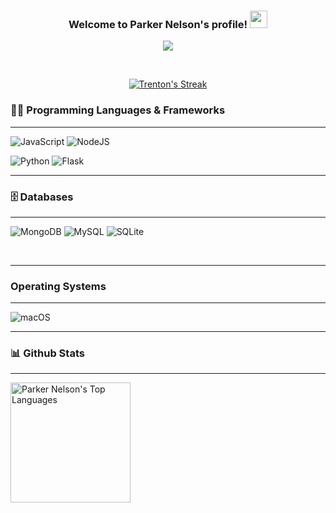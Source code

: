 <h3 align="center">
  Welcome to Parker Nelson's profile!
  <img src="https://media.giphy.com/media/hvRJCLFzcasrR4ia7z/giphy.gif" width="28">
</h3>

<!-- Typing SVG by DenverCoder1 - https://github.com/DenverCoder1/readme-typing-svg -->
<p align="center">
  <a href="https://github.com/DenverCoder1/readme-typing-svg"><img src="https://readme-typing-svg.herokuapp.com/?lines=Full-Stack%20Web%20App Developer;Always%20learning%20new%20things&font=Fira%20Code&center=true&width=440&height=45&color=78debb&vCenter=true&size=22&pause=1000"></a>
</p>
<br>

<!-- GitHub Readme Streak Stats - https://github.com/DenverCoder1/github-readme-streak-stats -->
<p align="center">
  <a href="https://github.com/pknelson01/github-readme-streak-stats">
    <img title="🔥 Get streak stats for your profile at git.io/streak-stats" alt="Trenton's Streak" src="https://github-readme-streak-stats.herokuapp.com/?user=pknelson01&theme=monokai-metallian&hide_border=true"/>
  </a>
</p>

### 👨‍💻 Programming Languages & Frameworks

--------------------------------------------------------------------------------------------------------------------------
![JavaScript](https://img.shields.io/badge/javascript-%23323330.svg?style=for-the-badge&logo=javascript&logoColor=%23F7DF1E)
![NodeJS](https://img.shields.io/badge/node.js-6DA55F?style=for-the-badge&logo=node.js&logoColor=white)
<!-- ![React](https://img.shields.io/badge/react-%2320232a.svg?style=for-the-badge&logo=react&logoColor=%2361DAFB) -->
<!-- ![Bootstrap](https://img.shields.io/badge/bootstrap-%23563D7C.svg?style=for-the-badge&logo=bootstrap&logoColor=white) -->
<!-- ![JWT](https://img.shields.io/badge/JWT-black?style=for-the-badge&logo=JSON%20web%20tokens) -->
<!-- ![React Native](https://img.shields.io/badge/react_native-%2320232a.svg?style=for-the-badge&logo=react&logoColor=%2361DAFB) -->
![Python](https://img.shields.io/badge/python-3670A0?style=for-the-badge&logo=python&logoColor=ffdd54)
![Flask](https://img.shields.io/badge/flask-%23000.svg?style=for-the-badge&logo=flask&logoColor=white)

--------------------------------------------------------------------------------------------------------------------------
### 🗄️ Databases
--------------------------------------------------------------------------------------------------------------------------
![MongoDB](https://img.shields.io/badge/MongoDB-%234ea94b.svg?style=for-the-badge&logo=mongodb&logoColor=white)
![MySQL](https://img.shields.io/badge/mysql-%2300f.svg?style=for-the-badge&logo=mysql&logoColor=white)
![SQLite](https://img.shields.io/badge/sqlite-%2307405e.svg?style=for-the-badge&logo=sqlite&logoColor=white)
<!-- ![Redis](https://img.shields.io/badge/redis-%23DD0031.svg?style=for-the-badge&logo=redis&logoColor=white) -->
<br>

--------------------------------------------------------------------------------------------------------------------------
### Operating Systems
--------------------------------------------------------------------------------------------------------------------------
![macOS](https://img.shields.io/badge/mac%20os-000000?style=for-the-badge&logo=macos&logoColor=F0F0F0)
<br>

--------------------------------------------------------------------------------------------------------------------------
### 📊 Github Stats
--------------------------------------------------------------------------------------------------------------------------

 <img alt="Parker Nelson's Top Languages" src="https://github-readme-stats.vercel.app/api/top-langs/?username=pknelson01&langs_count=8&layout=compact&theme=react&hide_border=true&bg_color=1F222E&title_color=F85D7F&icon_color=F8D866&hide=Jupyter%20Notebook" height="192px"/>

<!--
**pknelson01/pknelson01** is a ✨ _special_ ✨ repository because its `README.md` (this file) appears on your GitHub profile.
Here are some ideas to get you started:
- 🔭 I’m currently working on ...
- 🌱 I’m currently learning ...
- 👯 I’m looking to collaborate on ...
- 🤔 I’m looking for help with ...
- 💬 Ask me about ...
- 📫 How to reach me: ...
- 😄 Pronouns: ...
- ⚡ Fun fact: ...
-->
